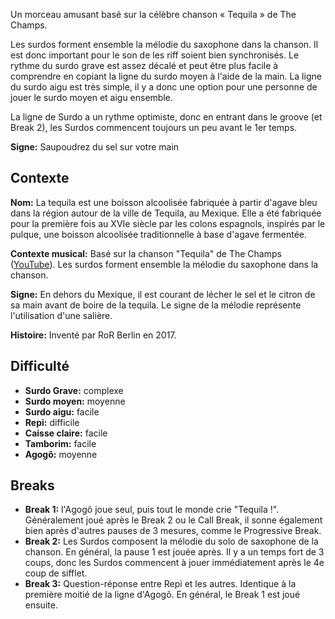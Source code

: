 Un morceau amusant basé sur la célèbre chanson « Tequila » de The Champs.

Les surdos forment ensemble la mélodie du saxophone dans la chanson. Il est donc
important pour le son de les riff soient bien synchronisés. Le rythme du surdo
grave est assez décalé et peut être plus facile à comprendre en copiant la ligne
du surdo moyen à l'aide de la main. La ligne du surdo aigu est très simple, il y
a donc une option pour une personne de jouer le surdo moyen et aigu ensemble.

La ligne de Surdo a un rythme optimiste, donc en entrant dans le groove (et
Break 2), les Surdos commencent toujours un peu avant le 1er temps.

**Signe:** Saupoudrez du sel sur votre main

## Contexte

**Nom:** La tequila est une boisson alcoolisée fabriquée à partir d'agave bleu
dans la région autour de la ville de Tequila, au Mexique. Elle a été fabriquée
pour la première fois au XVIe siècle par les colons espagnols, inspirés par le
pulque, une boisson alcoolisée traditionnelle à base d'agave fermentée.

**Contexte musical:** Basé sur la chanson "Tequila" de The Champs
([YouTube](https://youtu.be/Uyl7GP_VMJY?t=20)). Les surdos forment ensemble la
mélodie du saxophone dans la chanson.

**Signe:** En dehors du Mexique, il est courant de lécher le sel et le citron de
sa main avant de boire de la tequila. Le signe de la mélodie représente
l'utilisation d'une salière.

**Histoire:** Inventé par RoR Berlin en 2017.

## Difficulté

* **Surdo Grave:** complexe
* **Surdo moyen:** moyenne
* **Surdo aigu:** facile
* **Repi:** difficile
* **Caisse claire:** facile
* **Tamborim:** facile
* **Agogô:** moyenne

## Breaks

* **Break 1:** l'Agogô joue seul, puis tout le monde crie "Tequila !".
  Généralement joué après le Break 2 ou le Call Break, il sonne également bien
  après d'autres pauses de 3 mesures, comme le Progressive Break.
* **Break 2:** Les Surdos composent la mélodie du solo de saxophone de la
  chanson. En général, la pause 1 est jouée après. Il y a un temps fort de 3
  coups, donc les Surdos commencent à jouer immédiatement après le 4e coup de
  sifflet.
* **Break 3:** Question-réponse entre Repi et les autres. Identique à la
  première moitié de la ligne d'Agogô. En général, le Break 1 est joué ensuite.
